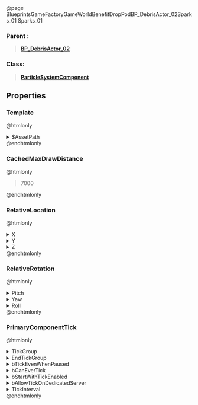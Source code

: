 @page BlueprintsGameFactoryGameWorldBenefitDropPodBP_DebrisActor_02Sparks_01 Sparks_01
### Parent :
<b><a href="_blueprints_game_factory_game_world_benefit_drop_pod_b_p__debris_actor_02.html"><blockquote>BP_DebrisActor_02</blockquote></a></b>
### Class:
<b><a href="_class_script_particle_system_component.html"><blockquote>ParticleSystemComponent</blockquote></a></b>
## Properties
### Template
@htmlonly
<details>
 <summary>$AssetPath</summary>
<b><a href="_blueprints_game_factory_game_world_benefit_drop_pod_particle_sparks_01.html"><blockquote>Sparks_01</blockquote></a></b>
</details>
@endhtmlonly

### CachedMaxDrawDistance
@htmlonly
<blockquote>7000</blockquote>
@endhtmlonly

### RelativeLocation
@htmlonly
<details>
 <summary>X</summary>
<blockquote>-65.86386108398438</blockquote>
</details>
<details>
 <summary>Y</summary>
<blockquote>0.6434028744697571</blockquote>
</details>
<details>
 <summary>Z</summary>
<blockquote>3.0517578125e-05</blockquote>
</details>
@endhtmlonly

### RelativeRotation
@htmlonly
<details>
 <summary>Pitch</summary>
<blockquote>14.999996185302734</blockquote>
</details>
<details>
 <summary>Yaw</summary>
<blockquote>-164.99981689453125</blockquote>
</details>
<details>
 <summary>Roll</summary>
<blockquote>1.1048642818423104e-06</blockquote>
</details>
@endhtmlonly

### PrimaryComponentTick
@htmlonly
<details>
 <summary>TickGroup</summary>
<blockquote>2</blockquote>
</details>
<details>
 <summary>EndTickGroup</summary>
<blockquote>0</blockquote>
</details>
<details>
 <summary>bTickEvenWhenPaused</summary>
<blockquote>False</blockquote>
</details>
<details>
 <summary>bCanEverTick</summary>
<blockquote>True</blockquote>
</details>
<details>
 <summary>bStartWithTickEnabled</summary>
<blockquote>False</blockquote>
</details>
<details>
 <summary>bAllowTickOnDedicatedServer</summary>
<blockquote>False</blockquote>
</details>
<details>
 <summary>TickInterval</summary>
<blockquote>0</blockquote>
</details>
@endhtmlonly


